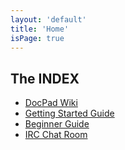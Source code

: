 ```yaml
---
layout: 'default'
title: 'Home'
isPage: true
---
```


## The INDEX 

- [DocPad Wiki](https://github.com/bevry/docpad/wiki)
- [Getting Started Guide](https://github.com/bevry/docpad/wiki/Getting-Started)
- [Beginner Guide](https://github.com/bevry/docpad/wiki/Beginner-Guide)
- [IRC Chat Room](irc://irc.freenode.net/docpad)